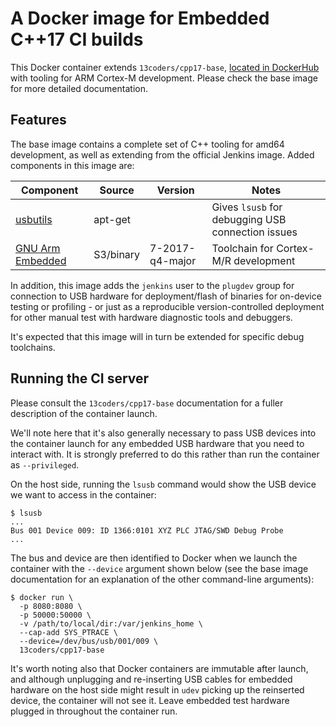 # A Docker image for Embedded C++17 CI builds

This Docker container extends `13coders/cpp17-base`, [located in
DockerHub](https://hub.docker.com/r/13coders/cpp17-base/) with tooling
for ARM Cortex-M development. Please check the base image for more
detailed documentation.

## Features

The base image contains a complete set of C++ tooling for amd64
development, as well as extending from the official Jenkins
image. Added components in this image are:

| Component | Source | Version | Notes |
| --- | ---| --- | --- |
| [usbutils](https://packages.debian.org/stretch/usbutils) | apt-get | | Gives `lsusb` for debugging USB connection issues |
| [GNU Arm Embedded](https://developer.arm.com/open-source/gnu-toolchain/gnu-rm) | S3/binary | 7-2017-q4-major | Toolchain for Cortex-M/R development |

In addition, this image adds the `jenkins` user to the `plugdev` group
for connection to USB hardware for deployment/flash of binaries for
on-device testing or profiling - or just as a reproducible
version-controlled deployment for other manual test with hardware
diagnostic tools and debuggers.

It's expected that this image will in turn be extended for specific
debug toolchains.

## Running the CI server

Please consult the `13coders/cpp17-base` documentation for a fuller
description of the container launch.

We'll note here that it's also generally necessary to pass USB devices
into the container launch for any embedded USB hardware that you need
to interact with. It is strongly preferred to do this rather than run
the container as `--privileged`.

On the host side, running the `lsusb` command would show the USB
device we want to access in the container:

```
$ lsusb
...
Bus 001 Device 009: ID 1366:0101 XYZ PLC JTAG/SWD Debug Probe
...
```

The bus and device are then identified to Docker when we launch the
container with the `--device` argument shown below (see the base image
documentation for an explanation of the other command-line arguments):

```
$ docker run \
  -p 8080:8080 \
  -p 50000:50000 \
  -v /path/to/local/dir:/var/jenkins_home \
  --cap-add SYS_PTRACE \
  --device=/dev/bus/usb/001/009 \
  13coders/cpp17-base

```

It's worth noting also that Docker containers are immutable after
launch, and although unplugging and re-inserting USB cables for
embedded hardware on the host side might result in `udev` picking up
the reinserted device, the container will not see it. Leave embedded
test hardware plugged in throughout the container run.
